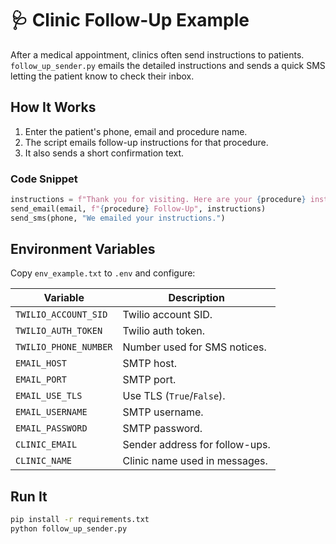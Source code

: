 ---
---

# 🩺 Clinic Follow-Up Example

After a medical appointment, clinics often send instructions to patients. `follow_up_sender.py` emails the detailed instructions and sends a quick SMS letting the patient know to check their inbox.

## How It Works
1. Enter the patient's phone, email and procedure name.
2. The script emails follow-up instructions for that procedure.
3. It also sends a short confirmation text.

### Code Snippet
```python
instructions = f"Thank you for visiting. Here are your {procedure} instructions."
send_email(email, f"{procedure} Follow-Up", instructions)
send_sms(phone, "We emailed your instructions.")
```

## Environment Variables
Copy `env_example.txt` to `.env` and configure:

| Variable | Description |
|----------|-------------|
| `TWILIO_ACCOUNT_SID` | Twilio account SID. |
| `TWILIO_AUTH_TOKEN` | Twilio auth token. |
| `TWILIO_PHONE_NUMBER` | Number used for SMS notices. |
| `EMAIL_HOST` | SMTP host. |
| `EMAIL_PORT` | SMTP port. |
| `EMAIL_USE_TLS` | Use TLS (`True`/`False`). |
| `EMAIL_USERNAME` | SMTP username. |
| `EMAIL_PASSWORD` | SMTP password. |
| `CLINIC_EMAIL` | Sender address for follow-ups. |
| `CLINIC_NAME` | Clinic name used in messages. |

## Run It
```bash
pip install -r requirements.txt
python follow_up_sender.py
```
